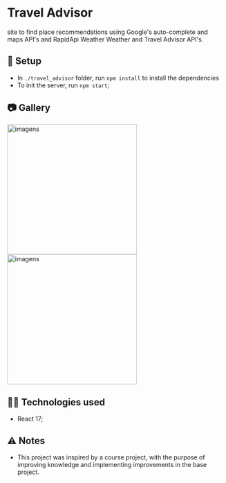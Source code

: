 # Travel Advisor

site to find place recommendations using Google's auto-complete and maps API's and RapidApi Weather Weather and Travel Advisor API's.

## :wrench: Setup

- In `./travel_advisor` folder, run `npm install` to install the dependencies
- To init the server, run `npm start`;

## 📷 Gallery

<img src="https://i.imgur.com/yWWKuT5.png" width="300" height="" alt="imagens">

<img src="https://i.imgur.com/ZIT4XMJ.png" width="300" height="" alt="imagens">

## 👨‍💻 Technologies used

- React 17;

## ⚠️ Notes

- This project was inspired by a course project, with the purpose of improving knowledge and implementing improvements in the base project.
